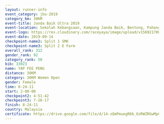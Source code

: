 ```yaml
---
layout: runner-info 
event_category: jbu-2019 
category_km: 30KM 
event-title: Janda Baik Ultra 2019
event-location: Sekolah Kebangsaan, Kampung Janda Baik, Bentong, Pahang, Malaysia 
event-logo: https://res.cloudinary.com/raceyaya/image/upload/v1569217009/logo/janda-baik_vch1pc.jpg 
event-date: 2019-09-14 
checkpoint-name2: Split 1 SMK 
checkpoint-name3: Split 2 E Farm 
overall_rank: 312
gender_rank: 92
category_rank: 50
bib: 33023
name: YAP FEE PENG
distance: 30KM
category: 30KM Women Open
gender: Female
time: 6-24-11
start: 2-00-00
checkpoint2: 4-51-42
checkpoint3: 7-28-17
finish: 8-24-11
country: Malaysia
certificate: https://drive.google.com/file/d/14-zQmPmuegR6b_OzRWZRGwMpColR8fww/view?usp=sharing
---
```

